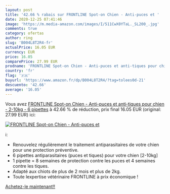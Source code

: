 ```yaml
---
layout: post
title: '42.66 % rabais sur FRONTLINE Spot-on Chien - Anti-puces et '
date: 2020-12-25 07:41:46
image: 'https://m.media-amazon.com/images/I/511CwX0YTaL._SL200_.jpg'
comments: true
category: ofertas
author: ring
slug: 'B004L8T2R4-fr'
actualPrice: 16.05 EUR
currency: EUR
price: 16.05
comparePrice: 27.99 EUR
prodname: 'FRONTLINE Spot-on Chien - Anti-puces et anti-tiques pour chien - 2-10kg - 6 pipettes'
country: 'fr'
flag: '🇫🇷'
buyurl: 'https://www.amazon.fr/dp/B004L8T2R4/?tag=tolees0d-21'
descuento: '42.66'
average: '16.05'
---
```


Vous avez [FRONTLINE Spot-on Chien - Anti-puces et anti-tiques pour chien - 2-10kg - 6 pipettes](https://www.amazon.fr/dp/B004L8T2R4/?tag=tolees0d-21)  à  42.66 % de réduction, prix final  16.05 EUR (original: 27.99 EUR) ici:

[![FRONTLINE Spot-on Chien - Anti-puces et ](https://m.media-amazon.com/images/I/511CwX0YTaL._SL200_.jpg)](https://www.amazon.fr/dp/B004L8T2R4/?tag=tolees0d-21)

ℹ️:

- Renouvelez régulièrement le traitement antiparasitaires de votre chien pour une protection préventive.
- 6 pipettes antiparasitaires (puces et tiques) pour votre chien [2-10kg]
- 1 pipette = 8 semaines de protection contre les puces et 4 semaines contre les tiques.
- Adapté aux chiots de plus de 2 mois et plus de 2kg.
- Toute lexpertise vétérinaire FRONTLINE à prix économique !

[Achetez-le maintenant!!](https://www.amazon.fr/dp/B004L8T2R4/?tag=tolees0d-21)
